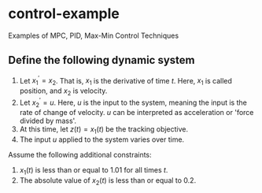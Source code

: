 # control-example
Examples of MPC, PID, Max-Min Control Techniques

## Define the following dynamic system
1) Let $x^{'}_1 = x_2$. That is, $x_1$ is the derivative of time $t$.
 Here, $x_1$ is called position, and $x_2$ is velocity.
2) Let $x^{'}_2 = u$. Here, $u$ is the input to the system, meaning the input is the rate of change of velocity. $u$ can be interpreted as acceleration or 'force divided by mass'.
3) At this time, let $z(t) = x_1(t)$ be the tracking objective.
4) The input $u$ applied to the system varies over time.

Assume the following additional constraints:
1) $x_1(t)$ is less than or equal to 1.01 for all times $t$.
2) The absolute value of $x_2(t)$ is less than or equal to 0.2.
